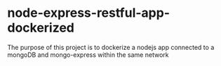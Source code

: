 # node-express-restful-app-dockerized
The purpose of this project is to dockerize a nodejs app connected to a mongoDB and mongo-express within the same network
